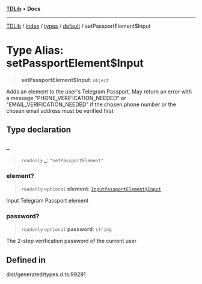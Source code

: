 [**TDLib**](../../../../../../README.md) • **Docs**

***

[TDLib](../../../../../../modules.md) / [index](../../../../../README.md) / [types](../../../README.md) / [default](../README.md) / setPassportElement$Input

# Type Alias: setPassportElement$Input

> **setPassportElement$Input**: `object`

Adds an element to the user's Telegram Passport. May return an error with a message "PHONE_VERIFICATION_NEEDED" or "EMAIL_VERIFICATION_NEEDED" if the chosen phone number or the chosen email address must be verified first

## Type declaration

### \_

> `readonly` **\_**: `"setPassportElement"`

### element?

> `readonly` `optional` **element**: [`InputPassportElement$Input`](InputPassportElement$Input.md)

Input Telegram Passport element

### password?

> `readonly` `optional` **password**: `string`

The 2-step verification password of the current user

## Defined in

dist/generated/types.d.ts:99291
